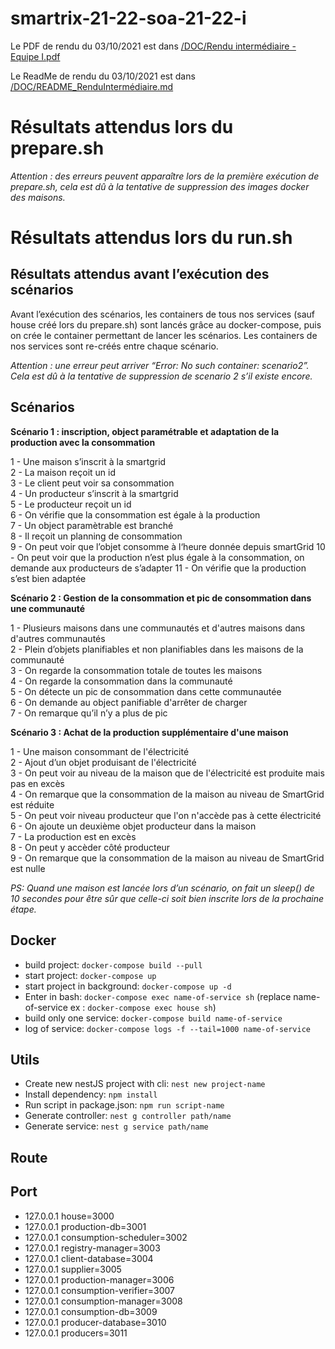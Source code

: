 # smartrix-21-22-soa-21-22-i

Le PDF de rendu du 03/10/2021 est dans [/DOC/Rendu intermédiaire - Equipe I.pdf](https://github.com/pns-si5-soa/smartrix-21-22-soa-21-22-i/blob/dev/DOC/Rendu%20interm%C3%A9diaire%20-%20Equipe%20I.pdf)

Le ReadMe de rendu du 03/10/2021 est dans [/DOC/README_RenduIntermédiaire.md](https://github.com/pns-si5-soa/smartrix-21-22-soa-21-22-i/blob/dev/DOC/README_RenduIntermédiaire.md)  

# Résultats attendus lors du prepare.sh

*Attention : des erreurs peuvent apparaître lors de la première exécution de prepare.sh, cela est dû à la tentative de suppression des images docker des maisons.* 

# Résultats attendus lors du run.sh
## Résultats attendus avant l’exécution des scénarios
Avant l’exécution des scénarios, les containers de tous nos services (sauf house créé lors du prepare.sh) sont lancés grâce au docker-compose, puis on crée le container permettant de lancer les scénarios. 
Les containers de nos services sont re-créés entre chaque scénario.

*Attention : une erreur peut arriver “Error: No such container: scenario2”. Cela est dû à la tentative de suppression de scenario 2 s’il existe encore.*

## Scénarios
**Scénario 1 : inscription, object paramétrable et adaptation de la production avec la consommation**

1 - Une maison s’inscrit à la smartgrid  
2 - La maison reçoit un id  
3 - Le client peut voir sa consommation  
4 - Un producteur s’inscrit à la smartgrid  
5 - Le producteur reçoit un id  
6 - On vérifie que la consommation est égale à la production  
7 - Un object paramètrable est branché  
8 - Il reçoit un planning de consommation  
9 - On peut voir que l’objet consomme à l‘heure donnée depuis smartGrid
10 - On peut voir que la production n’est plus égale à la consommation, on demande aux producteurs de s’adapter 
11 - On vérifie que la production s’est bien adaptée  

**Scénario 2 : Gestion de la consommation et pic de consommation dans une communauté**  

1 - Plusieurs maisons dans une communautés et d'autres maisons dans d'autres communautés  
2 - Plein d’objets planifiables et non planifiables dans les maisons de la communauté  
3 - On regarde la consommation totale de toutes les maisons  
4 - On regarde la consommation dans la communauté  
5 - On détecte un pic de consommation dans cette communautée  
6 - On demande au object panifiable d'arrêter de charger  
7 - On remarque qu’il n’y a plus de pic   

**Scénario 3 : Achat de la production supplémentaire d'une maison**

1 - Une maison consommant de l'électricité  
2 - Ajout d’un objet produisant de l'électricité  
3 - On peut voir au niveau de la maison que de l'électricité est produite mais pas en excès  
4 - On remarque que la consommation de la maison au niveau de SmartGrid est réduite  
5 - On peut voir niveau producteur que l'on n'accède pas à cette électricité  
6 - On ajoute un deuxième objet producteur dans la maison  
7 - La production est en excès  
8 - On peut y accèder côté producteur  
9 - On remarque que la consommation de la maison au niveau de SmartGrid est nulle  


*PS: Quand une maison est lancée lors d’un scénario, on fait un sleep() de 10 secondes pour être sûr que celle-ci soit bien inscrite lors de la prochaine étape.*

## Docker

- build project: `docker-compose build --pull`
- start project: `docker-compose up`
- start project in background: `docker-compose up -d`
- Enter in bash: `docker-compose exec name-of-service sh` (replace name-of-service ex : `docker-compose exec house sh`)
- build only one service: `docker-compose build name-of-service`
- log of service: `docker-compose logs -f --tail=1000 name-of-service`

## Utils
- Create new nestJS project with cli: `nest new project-name`
- Install dependency:  `npm install`
- Run script in package.json: `npm run script-name`
- Generate controller: `nest g controller path/name`
- Generate service: `nest g service path/name`

## Route

## Port
- 127.0.0.1 house=3000  
- 127.0.0.1 production-db=3001
- 127.0.0.1 consumption-scheduler=3002  
- 127.0.0.1 registry-manager=3003   
- 127.0.0.1 client-database=3004  
- 127.0.0.1 supplier=3005  
- 127.0.0.1 production-manager=3006 
- 127.0.0.1 consumption-verifier=3007  
- 127.0.0.1 consumption-manager=3008  
- 127.0.0.1 consumption-db=3009 
- 127.0.0.1 producer-database=3010  
- 127.0.0.1 producers=3011
